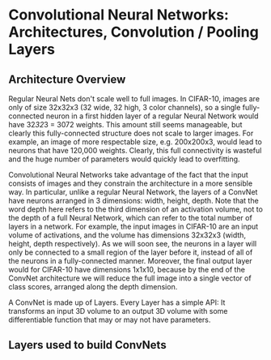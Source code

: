 # Convolutional Neural Networks: Architectures, Convolution / Pooling Layers

## Architecture Overview

Regular Neural Nets don't scale well to full images. In CIFAR-10, images are only of size 32x32x3 (32 wide, 32 high, 3 color channels), so a single fully-connected neuron in a first hidden layer of a regular Neural Network would have 32*32*3 = 3072 weights. This amount still seems manageable, but clearly this fully-connected structure does not scale to larger images. For example, an image of more respectable size, e.g. 200x200x3, would lead to neurons that have 120,000 weights. Clearly, this full connectivity is wasteful and the huge number of parameters would quickly lead to overfitting.

Convolutional Neural Networks take advantage of the fact that the input consists of images and they constrain the architecture in a more sensible way. In particular, unlike a regular Neural Network, the layers of a ConvNet have neurons arranged in 3 dimensions: width, height, depth. Note that the word depth here refers to the third dimension of an activation volume, not to the depth of a full Neural Network, which can refer to the total number of layers in a network. For example, the input images in CIFAR-10 are an input volume of activations, and the volume has dimensions 32x32x3 (width, height, depth respectively). As we will soon see, the neurons in a layer will only be connected to a small region of the layer before it, instead of all of the neurons in a fully-connected manner. Moreover, the final output layer would for CIFAR-10 have dimensions 1x1x10, because by the end of the ConvNet architecture we will reduce the full image into a single vector of class scores, arranged along the depth dimension.

A ConvNet is made up of Layers. Every Layer has a simple API: It transforms an input 3D volume to an output 3D volume with some differentiable function that may or may not have parameters.

## Layers used to build ConvNets


